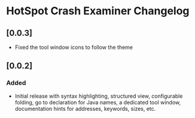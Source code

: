 <!-- Keep a Changelog guide -> https://keepachangelog.com -->

# HotSpot Crash Examiner Changelog
## [0.0.3]
- Fixed the tool window icons to follow the theme

## [0.0.2]
### Added
- Initial release with syntax highlighting, structured view, configurable folding, 
  go to declaration for Java names, a dedicated tool window,
  documentation hints for addresses, keywords, sizes, etc.
